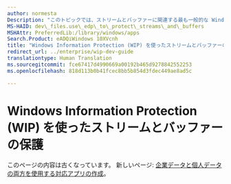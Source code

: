 ```yaml
---
author: normesta
Description: "このトピックでは、ストリームとバッファーに関連する最も一般的な Windows Information Protection (WIP) シナリオのいくつかを実現するために必要なコード作成タスクの例を示します。"
MS-HAID: dev\_files.use\_edp\_to\_protect\_streams\_and\_buffers
MSHAttr: PreferredLib:/library/windows/apps
Search.Product: eADQiWindows 10XVcnh
title: "Windows Information Protection (WIP) を使ったストリームとバッファーの保護"
redirect_url: ../enterprise/wip-dev-guide
translationtype: Human Translation
ms.sourcegitcommit: fce67417d4990669a00192b465d9278842552253
ms.openlocfilehash: 818d113b0b41fcec8bb5b854d3fdec449ae8ad5c

---
```


# Windows Information Protection (WIP) を使ったストリームとバッファーの保護

このページの内容は古くなっています。 新しいページ: [企業データと個人データの両方を使用する対応アプリの作成](../enterprise/wip-dev-guide.md)。



<!--HONumber=Aug16_HO3-->



